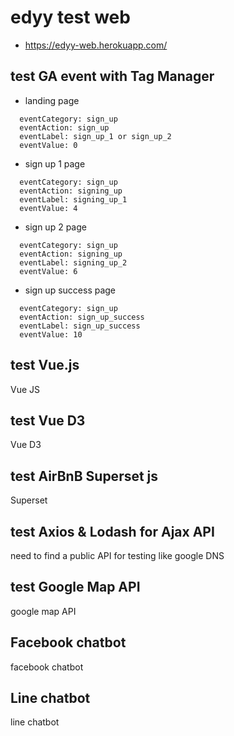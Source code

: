 # edyy test web
* https://edyy-web.herokuapp.com/

## test GA event with Tag Manager
* landing page
```
  eventCategory: sign_up
  eventAction: sign_up
  eventLabel: sign_up_1 or sign_up_2
  eventValue: 0
```
* sign up 1 page
```
  eventCategory: sign_up
  eventAction: signing_up
  eventLabel: signing_up_1
  eventValue: 4
```
* sign up 2 page
```
  eventCategory: sign_up
  eventAction: signing_up
  eventLabel: signing_up_2
  eventValue: 6
```
* sign up success page
```
  eventCategory: sign_up
  eventAction: sign_up_success
  eventLabel: sign_up_success
  eventValue: 10
```

## test Vue.js
Vue JS

## test Vue D3
Vue D3

## test AirBnB Superset js
Superset

## test Axios & Lodash for Ajax API
need to find a public API for testing like google DNS

## test Google Map API
google map API

## Facebook chatbot
facebook chatbot

## Line chatbot
line chatbot

